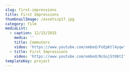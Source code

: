 ```yaml
---
slug: first-impressions
title: First Impressions
thumbnailImage: /assets/p17.jpg
category: film
mediaList:
  - caption: 12/15/2015
    media: ''
    title: Commuters
    video: 'https://www.youtube.com/embed/FoEpKtl4yqw'
  - title: First Impressions
    video: 'https://www.youtube.com/embed/NcGojSt06tI'
templateKey: project
---
```


